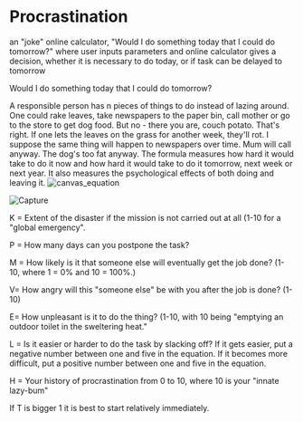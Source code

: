 # Procrastination
an "joke" online calculator, "Would I do something today that I could do tomorrow?" where user inputs parameters and online calculator gives a decision, whether it is necessary to do today, or if task can be delayed to tomorrow

Would I do something today that I could do tomorrow?

A responsible person has n pieces of things to do instead of lazing around. One could rake leaves, take newspapers to the paper bin, call mother or go to the store to get dog food. But no - there you are, couch potato. That's right. If one lets the leaves on the grass for another week, they'll rot. I suppose the same thing will happen to newspapers over time. Mum will call anyway. The dog's too fat anyway. The formula measures how hard it would take to do it now and how hard it would take to do it tomorrow, next week or next year. It also measures the psychological effects of both doing and leaving it.
![canvas_equation](https://github.com/user-attachments/assets/491be873-2750-42e5-ad81-43c79a5fe53a)


![Capture](https://github.com/user-attachments/assets/190b651b-9c57-4f01-bbba-bc1d8b079240)

K = Extent of the disaster if the mission is not carried out at all (1-10 for a "global emergency".

P = How many days can you postpone the task?

M = How likely is it that someone else will eventually get the job done? (1-10, where 1 = 0% and 10 = 100%.)

V= How angry will this "someone else" be with you after the job is done? (1-10)

E= How unpleasant is it to do the thing? (1-10, with 10 being "emptying an outdoor toilet in the sweltering heat."

L = Is it easier or harder to do the task by slacking off? If it gets easier, put a negative number between one and five in the equation. If it becomes more difficult, put a positive number between one and five in the equation.

H = Your history of procrastination from 0 to 10, where 10 is your "innate lazy-bum"

If T is bigger 1 it is best to start relatively immediately.

